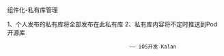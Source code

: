 组件化-私有库管理

1、个人发布的私有库将全部发布在此私有库
2、私有库内容将不定时推送到Pod开源库

                                            —— iOS开发 Kalan
